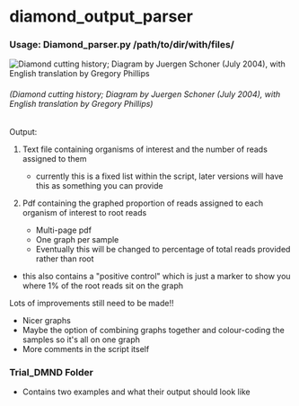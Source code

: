# diamond_output_parser

### Usage: Diamond_parser.py /path/to/dir/with/files/

![Diamond cutting history; Diagram by Juergen Schoner (July 2004), with English translation by Gregory Phillips](https://upload.wikimedia.org/wikipedia/commons/b/b9/Diamond_cut_history.png)

###### (Diamond cutting history; Diagram by Juergen Schoner (July 2004), with English translation by Gregory Phillips)

Output:
1) Text file containing organisms of interest and the number of reads assigned to them
	- currently this is a fixed list within the script, later versions will have this as something you can provide

2) Pdf containing the graphed proportion of reads assigned to each organism of interest to root reads
	- Multi-page pdf
	- One graph per sample
	- Eventually this will be changed to percentage of total reads provided rather than root

- this also contains a "positive control" which is just a marker to show you where 1% of the root reads sit on the graph

Lots of improvements still need to be made!!
- Nicer graphs
- Maybe the option of combining graphs together and colour-coding the samples so it's all on one graph
- More comments in the script itself



### Trial_DMND Folder
- Contains two examples and what their output should look like
